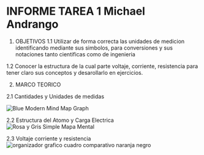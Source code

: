 # INFORME TAREA 1 Michael Andrango
1. OBJETIVOS 
1.1 Utilizar de forma correcta las unidades de medicion identificando mediante sus simbolos, para conversiones y sus notaciones tanto cientificas como de ingenieria 

1.2 Conocer la estructura de la cual parte voltaje, corriente, resistencia para tener claro sus conceptos y desarollarlo en ejercicios.

2. MARCO TEORICO

2.1  Cantidades y Unidades de medidas

![Blue Modern Mind Map Graph](https://user-images.githubusercontent.com/107088999/201138046-056a0dc7-e155-4e88-aa2a-6fe99c1db2c6.jpg)

2.2 Estructura del Atomo y Carga Electrica
![Rosa y Gris Simple Mapa Mental](https://user-images.githubusercontent.com/107088999/201155490-a6092a09-1c2f-4b17-ae8f-b3cffe49ebc6.jpg)

2.3 Voltaje corriente y resistencia
![organizador grafico cuadro comparativo naranja negro](https://user-images.githubusercontent.com/107088999/201200465-3eae0f23-2ccb-4d69-826b-8fa2538462de.jpg)

